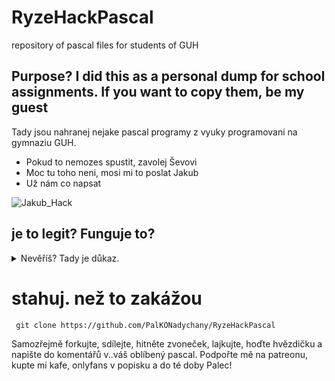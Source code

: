 # RyzeHackPascal

repository of pascal files for students of GUH
## Purpose? I did this as a personal dump for school assignments. If you want to copy them, be my guest
Tady jsou nahranej nejake pascal programy z vyuky programovani na gymnaziu GUH. 
* Pokud to nemozes spustit, zavolej Ševovi
* Moc tu toho neni, mosi mi to poslat Jakub
* Už nám co napsat

![Jakub_Hack](https://media.discordapp.net/attachments/576369343047270410/954067358945775626/IMG_20220217_151317.jpg?width=505&height=673)
## je to legit? Funguje to?

<details>
<summary>Nevěříš? Tady je důkaz.</summary>

<img src="https://media.discordapp.net/attachments/576369343047270410/969223285961293874/Photo_1.jpg"> </img>
Svatá tužka ✏️
</details>

# stahuj. než to zakážou
	 git clone https://github.com/PalKONadychany/RyzeHackPascal 
Samozřejmě forkujte, sdílejte, hitněte zvoneček, lajkujte, hoďte hvězdičku a napište do komentářů v..váš oblíbený pascal. 
Podpořte mě na patreonu, kupte mi kafe, onlyfans v popisku a do té doby Palec!
